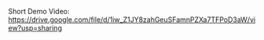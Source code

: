 Short Demo Video: https://drive.google.com/file/d/1iw_Z1JY8zahGeuSFamnPZXa7TFPoD3aW/view?usp=sharing
